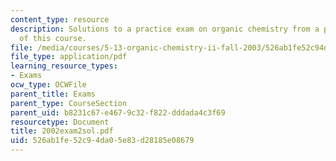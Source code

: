 ```yaml
---
content_type: resource
description: Solutions to a practice exam on organic chemistry from a previous version
  of this course.
file: /media/courses/5-13-organic-chemistry-ii-fall-2003/526ab1fe52c94da05e83d28185e08679_2002exam2sol.pdf
file_type: application/pdf
learning_resource_types:
- Exams
ocw_type: OCWFile
parent_title: Exams
parent_type: CourseSection
parent_uid: b8231c67-e467-9c32-f822-dddada4c3f69
resourcetype: Document
title: 2002exam2sol.pdf
uid: 526ab1fe-52c9-4da0-5e83-d28185e08679
---
```

